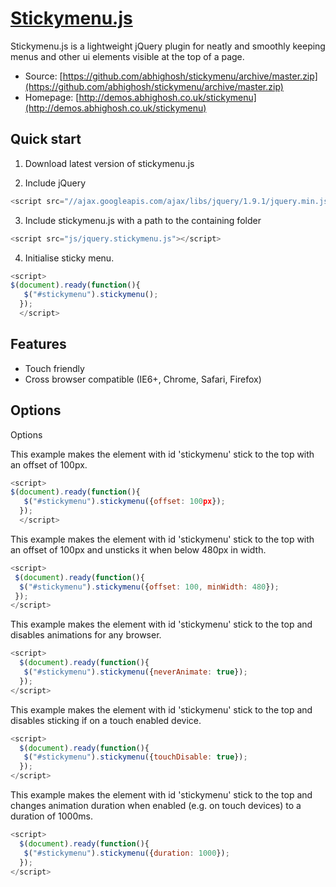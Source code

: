 # [Stickymenu.js](http://demos.abhighosh.co.uk/stickymenu)

Stickymenu.js is a lightweight jQuery plugin for neatly and smoothly keeping menus and other ui elements visible at the top of a page.

* Source: [https://github.com/abhighosh/stickymenu/archive/master.zip](https://github.com/abhighosh/stickymenu/archive/master.zip)
* Homepage: [http://demos.abhighosh.co.uk/stickymenu](http://demos.abhighosh.co.uk/stickymenu)


## Quick start

1. Download latest version of stickymenu.js

2. Include jQuery

```javascript
<script src="//ajax.googleapis.com/ajax/libs/jquery/1.9.1/jquery.min.js"></script>
 ```

3. Include stickymenu.js with a path to the containing folder

```javascript
<script src="js/jquery.stickymenu.js"></script>
 ```

4. Initialise sticky menu.

```javascript
<script>
$(document).ready(function(){
   $("#stickymenu").stickymenu();
  });
  </script>
 ```


## Features

* Touch friendly
* Cross browser compatible (IE6+, Chrome, Safari, Firefox)

## Options

Options

This example makes the element with id 'stickymenu' stick to the top with an offset of 100px.

```javascript
<script>
$(document).ready(function(){
   $("#stickymenu").stickymenu({offset: 100px});
  });
  </script>
 ```
 
This example makes the element with id 'stickymenu' stick to the top with an offset of 100px and unsticks it when below 480px in width.
 
 ```javascript
<script>
  $(document).ready(function(){
   $("#stickymenu").stickymenu({offset: 100, minWidth: 480});
  });
</script>
 ```
 
This example makes the element with id 'stickymenu' stick to the top and disables animations for any browser.

```javascript
<script>
  $(document).ready(function(){
   $("#stickymenu").stickymenu({neverAnimate: true});
  });
</script>
 ```
 
This example makes the element with id 'stickymenu' stick to the top and disables sticking if on a touch enabled device.

```javascript
<script>
  $(document).ready(function(){
   $("#stickymenu").stickymenu({touchDisable: true});
  });
</script>
 ```
 
This example makes the element with id 'stickymenu' stick to the top and changes animation duration when enabled (e.g. on touch devices) to a duration of 1000ms.

```javascript
<script>
  $(document).ready(function(){
   $("#stickymenu").stickymenu({duration: 1000});
  });
</script>
 ```